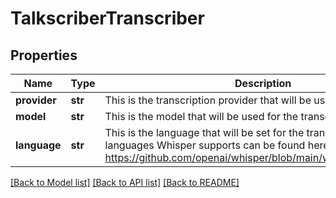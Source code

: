 # TalkscriberTranscriber

## Properties
Name | Type | Description | Notes
------------ | ------------- | ------------- | -------------
**provider** | **str** | This is the transcription provider that will be used. | 
**model** | **str** | This is the model that will be used for the transcription. | [optional] 
**language** | **str** | This is the language that will be set for the transcription. The list of languages Whisper supports can be found here: https://github.com/openai/whisper/blob/main/whisper/tokenizer.py | [optional] 

[[Back to Model list]](../README.md#documentation-for-models) [[Back to API list]](../README.md#documentation-for-api-endpoints) [[Back to README]](../README.md)

